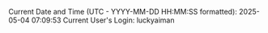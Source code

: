 Current Date and Time (UTC - YYYY-MM-DD HH:MM:SS formatted): 2025-05-04 07:09:53
Current User's Login: luckyaiman

